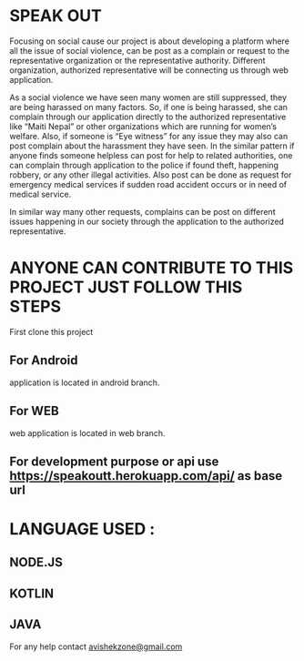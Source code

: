 # SPEAK OUT 

Focusing on social cause our project is about developing a platform where all the issue of social violence, can be post 
as a complain or request to the representative organization or the representative authority. Different organization, 
authorized representative will be connecting us through web application.

As a social violence we have seen many women are still suppressed, they are being harassed on many factors. So, if 
one is being harassed, she can complain through our application directly to the authorized representative like “Maiti Nepal” 
or other organizations which are running for women’s welfare. Also, if someone is “Eye witness” for any issue they may also 
can post complain about the harassment they have seen.
In the similar pattern if anyone finds someone helpless can post for help to related authorities, one can complain through
application to the police if found theft, happening robbery, or any other illegal activities. Also post can be done as request 
for emergency medical services if sudden road accident occurs or in need of medical service.

In similar way many other requests, complains can be post on different issues happening in our society through the application 
to the authorized representative.


# ANYONE CAN CONTRIBUTE TO THIS PROJECT JUST FOLLOW THIS STEPS

   First clone this project
 
## For Android 

   application is located in android branch.
  
## For WEB

   web application is located in web branch.
   
   
## For development purpose or api use https://speakoutt.herokuapp.com/api/ as base url
  
# LANGUAGE USED :

  ## NODE.JS
  ## KOTLIN
  ## JAVA

For any help contact avishekzone@gmail.com
